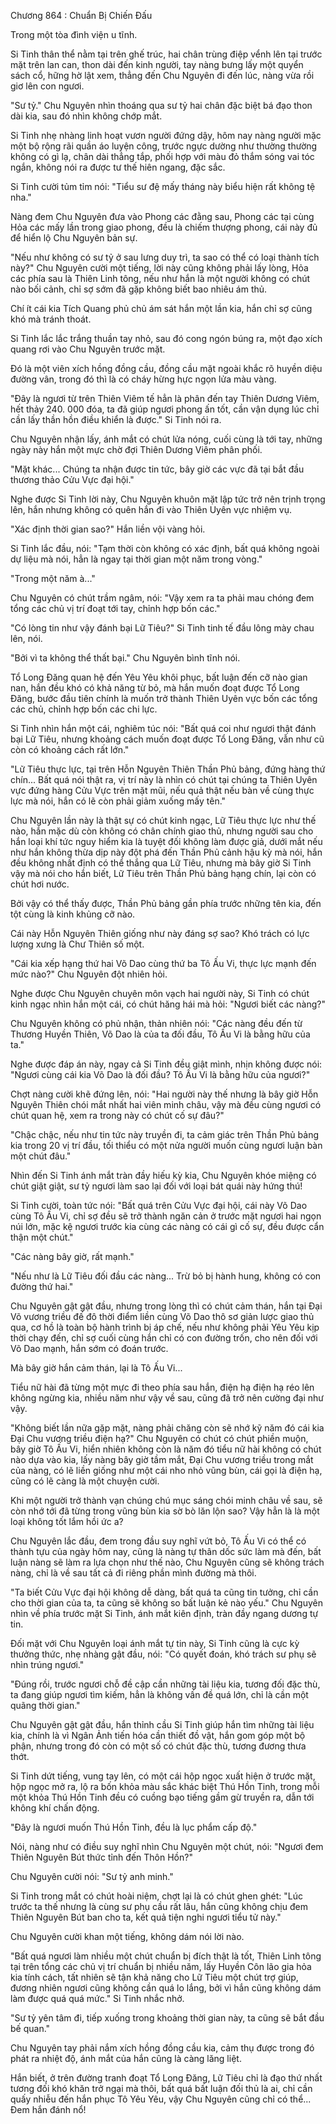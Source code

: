 




Chương 864 : Chuẩn Bị Chiến Đấu


Trong một tòa đình viện u tĩnh.

Si Tinh thân thể nằm tại trên ghế trúc, hai chân trùng điệp vểnh lên tại trước mặt trên lan can, thon dài đến kinh người, tay nàng bưng lấy một quyển sách cổ, hững hờ lật xem, thẳng đến Chu Nguyên đi đến lúc, nàng vừa rồi giơ lên con ngươi.

"Sư tỷ." Chu Nguyên nhìn thoáng qua sư tỷ hai chân đặc biệt bá đạo thon dài kia, sau đó nhìn không chớp mắt.

Si Tinh nhẹ nhàng linh hoạt vươn người đứng dậy, hôm nay nàng người mặc một bộ rộng rãi quần áo luyện công, trước ngực dường như thường thường không có gì lạ, chân dài thẳng tắp, phối hợp với màu đỏ thắm sóng vai tóc ngắn, không nói ra được tư thế hiên ngang, đặc sắc.

Si Tinh cười tủm tỉm nói: "Tiểu sư đệ mấy tháng này biểu hiện rất không tệ nha."

Nàng đem Chu Nguyên đưa vào Phong các đằng sau, Phong các tại cùng Hỏa các mấy lần trong giao phong, đều là chiếm thượng phong, cái này đủ để hiển lộ Chu Nguyên bản sự.

"Nếu như không có sư tỷ ở sau lưng duy trì, ta sao có thể có loại thành tích này?" Chu Nguyên cười một tiếng, lời này cũng không phải lấy lòng, Hỏa các phía sau là Thiên Linh tông, nếu như hắn là một người không có chút nào bối cảnh, chỉ sợ sớm đã gặp không biết bao nhiêu ám thủ.

Chí ít cái kia Tích Quang phủ chủ ám sát hắn một lần kia, hắn chỉ sợ cũng khó mà tránh thoát.

Si Tinh lắc lắc trắng thuần tay nhỏ, sau đó cong ngón búng ra, một đạo xích quang rơi vào Chu Nguyên trước mặt.

Đó là một viên xích hồng đồng cầu, đồng cầu mặt ngoài khắc rõ huyền diệu đường vân, trong đó thì là có cháy hừng hực ngọn lửa màu vàng.

"Đây là ngươi từ trên Thiên Viêm tế hẳn là phân đến tay Thiên Dương Viêm, hết thảy 240. 000 đóa, ta đã giúp ngươi phong ấn tốt, cần vận dụng lúc chỉ cần lấy thần hồn điều khiển là được." Si Tinh nói ra.

Chu Nguyên nhận lấy, ánh mắt có chút lửa nóng, cuối cùng là tới tay, những ngày này hắn một mực chờ đợi Thiên Dương Viêm phân phối.

"Mặt khác... Chúng ta nhận được tin tức, bây giờ các vực đã tại bắt đầu thương thảo Cửu Vực đại hội."

Nghe được Si Tinh lời này, Chu Nguyên khuôn mặt lập tức trở nên trịnh trọng lên, hắn nhưng không có quên hắn đi vào Thiên Uyên vực nhiệm vụ.

"Xác định thời gian sao?" Hắn liền vội vàng hỏi.

Si Tinh lắc đầu, nói: "Tạm thời còn không có xác định, bất quá không ngoài dự liệu mà nói, hẳn là ngay tại thời gian một năm trong vòng."

"Trong một năm à..."

Chu Nguyên có chút trầm ngâm, nói: "Vậy xem ra ta phải mau chóng đem tổng các chủ vị trí đoạt tới tay, chỉnh hợp bốn các."

"Có lòng tin như vậy đánh bại Lữ Tiêu?" Si Tinh tinh tế đầu lông mày chau lên, nói.

"Bởi vì ta không thể thất bại." Chu Nguyên bình tĩnh nói.

Tổ Long Đăng quan hệ đến Yêu Yêu khôi phục, bất luận đến cỡ nào gian nan, hắn đều khó có khả năng từ bỏ, mà hắn muốn đoạt được Tổ Long Đăng, bước đầu tiên chính là muốn trở thành Thiên Uyên vực bốn các tổng các chủ, chỉnh hợp bốn các chi lực.

Si Tinh nhìn hắn một cái, nghiêm túc nói: "Bất quá coi như ngươi thật đánh bại Lữ Tiêu, nhưng khoảng cách muốn đoạt được Tổ Long Đăng, vẫn như cũ còn có khoảng cách rất lớn."

"Lữ Tiêu thực lực, tại trên Hỗn Nguyên Thiên Thần Phủ bảng, đứng hàng thứ chín... Bất quá nói thật ra, vị trí này là nhìn có chút tại chúng ta Thiên Uyên vực đứng hàng Cửu Vực trên mặt mũi, nếu quả thật nếu bàn về cùng thực lực mà nói, hắn có lẽ còn phải giảm xuống mấy tên."

Chu Nguyên lần này là thật sự có chút kinh ngạc, Lữ Tiêu thực lực như thế nào, hắn mặc dù còn không có chân chính giao thủ, nhưng người sau cho hắn loại khí tức nguy hiểm kia là tuyệt đối không làm được giả, dưới mắt nếu như hắn không thừa dịp này đột phá đến Thần Phủ cảnh hậu kỳ mà nói, hắn đều không nhất định có thể thắng qua Lữ Tiêu, nhưng mà bây giờ Si Tinh vậy mà nói cho hắn biết, Lữ Tiêu trên Thần Phủ bảng hạng chín, lại còn có chút hơi nước.

Bởi vậy có thể thấy được, Thần Phủ bảng gần phía trước những tên kia, đến tột cùng là kinh khủng cỡ nào.

Cái này Hỗn Nguyên Thiên giống như này đáng sợ sao? Khó trách có lực lượng xưng là Chư Thiên số một.

"Cái kia xếp hạng thứ hai Võ Dao cùng thứ ba Tô Ấu Vi, thực lực mạnh đến mức nào?" Chu Nguyên đột nhiên hỏi.

Nghe được Chu Nguyên chuyên môn vạch hai người này, Si Tinh có chút kinh ngạc nhìn hắn một cái, có chút hăng hái mà hỏi: "Ngươi biết các nàng?"

Chu Nguyên không có phủ nhận, thản nhiên nói: "Các nàng đều đến từ Thương Huyền Thiên, Võ Dao là của ta đối đầu, Tô Ấu Vi là bằng hữu của ta."

Nghe được đáp án này, ngay cả Si Tinh đều giật mình, nhịn không được nói: "Ngươi cùng cái kia Võ Dao là đối đầu? Tô Ấu Vi là bằng hữu của ngươi?"

Chợt nàng cười khẽ đứng lên, nói: "Hai người này thế nhưng là bây giờ Hỗn Nguyên Thiên chói mắt nhất hai viên minh châu, vậy mà đều cùng ngươi có chút quan hệ, xem ra trong này có chút cố sự đâu?"

"Chậc chậc, nếu như tin tức này truyền đi, ta cảm giác trên Thần Phủ bảng kia trong 20 vị trí đầu, tối thiểu có một nửa người muốn cùng ngươi luận bàn một chút đâu."

Nhìn đến Si Tinh ánh mắt tràn đầy hiếu kỳ kia, Chu Nguyên khóe miệng có chút giật giật, sư tỷ ngươi làm sao lại đối với loại bát quái này hứng thú!

Si Tinh cười, toàn tức nói: "Bất quá trên Cửu Vực đại hội, cái này Võ Dao cùng Tô Ấu Vi, chỉ sợ đều sẽ trở thành ngăn cản ở trước mặt ngươi hai ngọn núi lớn, mặc kệ ngươi trước kia cùng các nàng có cái gì cố sự, đều được cẩn thận một chút."

"Các nàng bây giờ, rất mạnh."

"Nếu như là Lữ Tiêu đối đầu các nàng... Trừ bỏ bị hành hung, không có con đường thứ hai."

Chu Nguyên gật gật đầu, nhưng trong lòng thì có chút cảm thán, hắn tại Đại Võ vương triều đế đô thời điểm liền cùng Võ Dao thô sơ giản lược giao thủ qua, cơ hồ là toàn bộ hành trình bị áp chế, nếu như không phải Yêu Yêu kịp thời chạy đến, chỉ sợ cuối cùng hắn chỉ có con đường trốn, cho nên đối với Võ Dao mạnh, hắn sớm có đoán trước.

Mà bây giờ hắn cảm thán, lại là Tô Ấu Vi...

Tiểu nữ hài đã từng một mực đi theo phía sau hắn, điện hạ điện hạ réo lên không ngừng kia, nhiều năm như vậy về sau, cũng đã trở nên cường đại như vậy.

"Không biết lần nữa gặp mặt, nàng phải chăng còn sẽ nhớ kỹ năm đó cái kia Đại Chu vương triều điện hạ?" Chu Nguyên có chút có chút phiền muộn, bây giờ Tô Ấu Vi, hiển nhiên không còn là năm đó tiểu nữ hài không có chút nào dựa vào kia, lấy nàng bây giờ tầm mắt, Đại Chu vương triều trong mắt của nàng, có lẽ liền giống như một cái nho nhỏ vũng bùn, cái gọi là điện hạ, cũng có lẽ càng là một chuyện cười.

Khi một người trở thành vạn chúng chú mục sáng chói minh châu về sau, sẽ còn nhớ tới đã từng trong vũng bùn kia sờ bò lăn lộn sao? Vậy hẳn là là một loại không tốt lắm hồi ức a?

Chu Nguyên lắc đầu, đem trong đầu suy nghĩ vứt bỏ, Tô Ấu Vi có thể có thành tựu của ngày hôm nay, cũng là nàng tự thân dốc sức làm mà đến, bất luận nàng sẽ làm ra lựa chọn như thế nào, Chu Nguyên cũng sẽ không trách nàng, chỉ là về sau tất cả đi riêng phần mình đường mà thôi.

"Ta biết Cửu Vực đại hội không dễ dàng, bất quá ta cũng tin tưởng, chỉ cần cho thời gian của ta, ta cũng sẽ không so bất luận kẻ nào yếu." Chu Nguyên nhìn về phía trước mặt Si Tinh, ánh mắt kiên định, tràn đầy ngang dương tự tin.

Đối mặt với Chu Nguyên loại ánh mắt tự tin này, Si Tinh cũng là cực kỳ thưởng thức, nhẹ nhàng gật đầu, nói: "Có quyết đoán, khó trách sư phụ sẽ nhìn trúng ngươi."

"Đúng rồi, trước ngươi chỗ đề cập cần những tài liệu kia, tương đối đặc thù, ta đang giúp ngươi tìm kiếm, hẳn là không vấn đề quá lớn, chỉ là cần một quãng thời gian."

Chu Nguyên gật gật đầu, hắn thỉnh cầu Si Tinh giúp hắn tìm những tài liệu kia, chính là vì Ngân Ảnh tiến hóa cần thiết đồ vật, hắn gom góp một bộ phận, nhưng trong đó còn có một số có chút đặc thù, tương đương thưa thớt.

Si Tinh dứt tiếng, vung tay lên, có một cái hộp ngọc xuất hiện ở trước mặt, hộp ngọc mở ra, lộ ra bốn khỏa màu sắc khác biệt Thú Hồn Tinh, trong mỗi một khỏa Thú Hồn Tinh đều có cuồng bạo tiếng gầm gừ truyền ra, dẫn tới không khí chấn động.

"Đây là ngươi muốn Thú Hồn Tinh, đều là lục phẩm cấp độ."

Nói, nàng như có điều suy nghĩ nhìn Chu Nguyên một chút, nói: "Ngươi đem Thiên Nguyên Bút thức tỉnh đến Thôn Hồn?"

Chu Nguyên cười nói: "Sư tỷ anh minh."

Si Tinh trong mắt có chút hoài niệm, chợt lại là có chút ghen ghét: "Lúc trước ta thế nhưng là cùng sư phụ cầu rất lâu, hắn cũng không chịu đem Thiên Nguyên Bút ban cho ta, kết quả tiện nghi ngươi tiểu tử này."

Chu Nguyên cười khan một tiếng, không dám nói lời nào.

"Bất quá ngươi làm nhiều một chút chuẩn bị đích thật là tốt, Thiên Linh tông tại trên tổng các chủ vị trí chuẩn bị nhiều năm, lấy Huyền Côn lão gia hỏa kia tính cách, tất nhiên sẽ tận khả năng cho Lữ Tiêu một chút trợ giúp, đương nhiên ngươi cũng không cần quá lo lắng, bởi vì hắn cũng không dám làm được quá quá mức." Si Tinh nhắc nhở.

"Sư tỷ yên tâm đi, tiếp xuống trong khoảng thời gian này, ta cũng sẽ bắt đầu bế quan."

Chu Nguyên tay phải nắm xích hồng đồng cầu kia, cảm thụ được trong đó phát ra nhiệt độ, ánh mắt của hắn cũng là càng lăng liệt.

Hắn biết, ở trên đường tranh đoạt Tổ Long Đăng, Lữ Tiêu chỉ là đạo thứ nhất tương đối khó khăn trở ngại mà thôi, bất quá bất luận đối thủ là ai, chỉ cần quấy nhiễu đến hắn phục Tô Yêu Yêu, vậy Chu Nguyên cũng chỉ có thể... Đem hắn đánh nổ!




